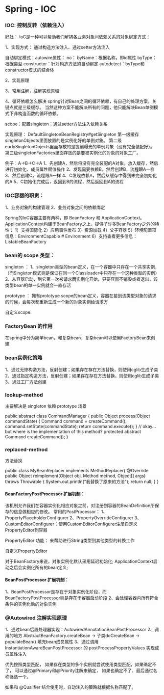 # Spring - IOC

### IOC: 控制反转（依赖注入）
好处：
IoC是一种可以帮助我们解耦各业务对象间依赖关系的对象绑定方式！

1、实现方式：
通过构造方法注入、通过setter方法注入

自动绑定模式：autowire属性：
no：
byName：根据名称，即id属性
byType：根据类型
constructor：针对构造方法的自动绑定
autodetect：byType和constructor模式的结合体


2、实现原理

3、常用注解，注解实现原理

4、循环依赖怎么解决
spring针对Bean之间的循环依赖，有自己的处理方案。关键点就是三级缓存。
当然这种方案不能解决所有的问题，他只能解决Bean单例模式下非构造函数的循环依赖。

scope：配置singleton；通过setter方法注入依赖关系

实现原理：
DefaultSingletonBeanRegistry#getSingleton
第一级缓存singletonObjects里面放置的是实例化好的单例对象。
第二级earlySingletonObjects里面存放的是提前曝光的单例对象（没有完全装配好）。
第三级singletonFactories里面存放的是要被实例化的对象的对象工厂。

例子：A->B->C->A
1、先创建A，然后将没有完全装配的A对象，放入缓存，然后进行初始化、成员属性赋值操作
2、发现需要依赖B，然后创建B，流程跟A一样
3、然后创建C，流程跟A一样
4、C发现依赖A，然后从缓存中得到未完全初始化的A
5、C初始化完成后，返回到B的流程，然后返回到A的流程


### IOC容器的职责：
1、业务对象的构建管理
2、业务对象之间的依赖绑定

Spring的IoC容器主要有两种，即 BeanFactory 和 ApplicationContext。
ApplicationContext构建于BeanFactory之上，提供了许多BeanFactory之外的特性：
1）支持国际化
2）应用事件发布
3）资源加载
4）父子容器
5）环境配置项信息：EnvironmentCapable # Environment
6）支持查看更多信息： ListableBeanFactory


### bean的 scope 类型：
singleton ：
1、singleton类型的bean定义，在一个容器中只存在一个共享实例，
（而Singleton模式则是保证在同一个Classloader中只存在一个这种类型的实例）
2、从容器启动，到它第一次被请求而实例化开始，只要容器不销毁或者退出，该类型bean的单一实例就会一直存活

prototype ：
拥有prototype scope的bean定义，容器在接到该类型对象的请求的时候，会每次都重新生成一个新的对象实例给请求方

自定义scope:


### FactoryBean 的作用
在spring中分为简单bean，和复杂bean，复杂bean可以使用FactoryBean来创建

### bean实例化策略
1、通过无惨构造方法，反射创建；如果存在存在方法替换，则使用cglib生成子类
2、通过指定构造方法，反射创建；如果存在存在方法替换，则使用cglib生成子类
3、通过工厂方法创建

### lookup-method
主要解决是 singleton 依赖 prototype 场景

<bean id="myCommand" class="fiona.apple.AsyncCommand" scope="prototype"></bean>
<bean id="commandManager" class="fiona.apple.CommandManager">
    <lookup-method name="createCommand" bean="myCommand"/>
</bean>

public abstract class CommandManager {
    public Object process(Object commandState) {
        Command command = createCommand();
        command.setState(commandState);
        return command.execute();
    }
    // okay... but where is the implementation of this method?
    protected abstract Command createCommand();
}

### replaced-method
方法替换

<bean id="myBean" class="xxx.MyBean">
    <replaced-method name="display" replacer="replacer"/>
</bean>
<bean id="replacer" class="xxx.MyBeanReplacer"/>

public class MyBeanReplacer implements MethodReplacer{
    @Override
    public Object reimplement(Object obj, Method method, Object[] args) throws Throwable {
        System.out.println("我替换了原来的方法");
        return null;
    }
}


#### BeanFactoryPostProcessor 扩展机制：
该机制允许我们在容器实例化相应对象之前，对注册到容器的BeanDefinition所保存的信息做相应的修改。
常用的PostProcessor：
1、PropertyPlaceholderConfigurer
2、PropertyOverrideConfigurer
3、CustomEditorConfigurer：使用CustomEditorConfigurer注册自定义PropertyEditor到容器

PropertyEditor 功能：
来帮助进行String类型到其他类型的转换工作

自定义PropertyEditor

对于BeanFactory来说，对象实例化默认采用延迟初始化;
ApplicationContext启动之后会实例化所有的bean定义;

#### BeanPostProcessor 扩展机制：
1、BeanPostProcessor是存在于对象实例化阶段，而BeanFactoryPostProcessor则是存在于容器启动阶段
2、会处理容器内所有符合条件的实例化后的对象实例


### @Autowired 注解实现原理
1、通过bean后置处理器实现：AutowiredAnnotationBeanPostProcessor 
2、调用的地方 AbstractBeanFactory.createBean -> 子类doCreateBean
 -> populateBean() 填充bean成员属性
3、通过调用InstantiationAwareBeanPostProcessor 的 postProcessPropertyValues
实现成员属性注入

优先按照类型匹配，
如果存在类型的多个实例就尝试使用类型匹配，如果确定不了，
可以通过@Primary和@Priority注解来确定，
如果也确定不了，最后通过名称筛选一个。

如果和 @Qualifier 结合使用时，自动注入的策略就根据名称匹配了。


